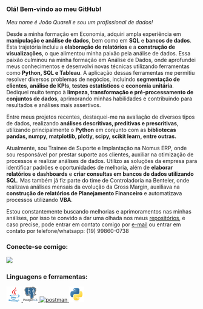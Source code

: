 ### Olá! Bem-vindo ao meu GitHub!

<!--
**JQuareli/JQuareli** is a ✨ _special_ ✨ repository because its `README.md` (this file) appears on your GitHub profile.

-->

*Meu nome é João Quareli e sou um profissional de dados!*

Desde a minha formação em Economia, adquiri ampla experiência em **manipulação e análise de dados**, bem como em **SQL** e **bancos de dados**. Esta trajetória incluiu a **elaboração de relatórios** e a **construção de visualizações**, o que alimentou minha paixão pela análise de dados. Essa paixão culminou na minha formação em Análise de Dados, onde aprofundei meus conhecimentos e desenvolvi novas técnicas utilizando ferramentas como **Python, SQL e Tableau**. A aplicação dessas ferramentas me permitiu resolver diversos problemas de negócios, incluindo **segmentação de clientes**, **análise de KPIs**, **testes estatísticos** e **economia unitária**. Dediquei muito tempo à **limpeza, transformação e pré-processamento de conjuntos de dados**, aprimorando minhas habilidades e contribuindo para resultados e análises mais assertivos.

Entre meus projetos recentes, destaquei-me na avaliação de diversos tipos de dados, realizando **análises descritivas, preditivas e prescritivas**, utilizando principalmente o **Python** em conjunto com as **bibliotecas pandas, numpy, matplotlib, plotly, scipy, scikit learn, entre outras.** 

Atualmente, sou Trainee de Suporte e Implantação na Nomus ERP, onde sou responsável por prestar suporte aos clientes, auxiliar na otimização de processos e realizar análises de dados. Utilizo as soluções da empresa para identificar padrões e oportunidades de melhoria, além de **elaborar relatórios e dashboards** e **criar consultas em bancos de dados utilizando SQL**. Mas também já fiz parte do time de Controladoria na Benteler, onde realizava análises mensais da evolução da Gross Margin, auxiliava na **construção de relatórios de Planejamento Financeiro** e automatizava processos utilizando **VBA**.

Estou constantemente buscando melhorias e aprimoramentos nas minhas análises, por isso te convido a dar uma olhada nos meus [repositórios](https://github.com/JQuareli?tab=repositories), e caso precise, pode entrar em contato comigo por [e-mail](mailto:joaovicoq@gmail.com) ou entrar em contato por telefone/whatsapp: (19) 99860-0738

<div>
<h3 align="left">Conecte-se comigo:</h3>
<p align="left">
<a href="https://www.linkedin.com/in/joao-quareli" target="_blank"><img src="https://img.shields.io/badge/-LinkedIn-%230077B5?style=for-the-badge&logo=linkedin&logoColor=white" target="_blank"></a> 
</p>

<h3 align="left">Linguagens e ferramentas:</h3>
<p align="left"> <a href="https://www.java.com" target="_blank" rel="noreferrer"> <img src="https://raw.githubusercontent.com/devicons/devicon/master/icons/java/java-original.svg" alt="java" width="40" height="40"/> </a> <a href="https://www.postgresql.org" target="_blank" rel="noreferrer"> <img src="https://raw.githubusercontent.com/devicons/devicon/master/icons/postgresql/postgresql-original-wordmark.svg" alt="postgresql" width="40" height="40"/> </a> <a href="https://postman.com" target="_blank" rel="noreferrer"> <img src="https://www.vectorlogo.zone/logos/getpostman/getpostman-icon.svg" alt="postman" width="40" height="40"/> </a> <a href="https://www.python.org" target="_blank" rel="noreferrer"> <img src="https://raw.githubusercontent.com/devicons/devicon/master/icons/python/python-original.svg" alt="python" width="40" height="40"/> </a> </p>

</div>
